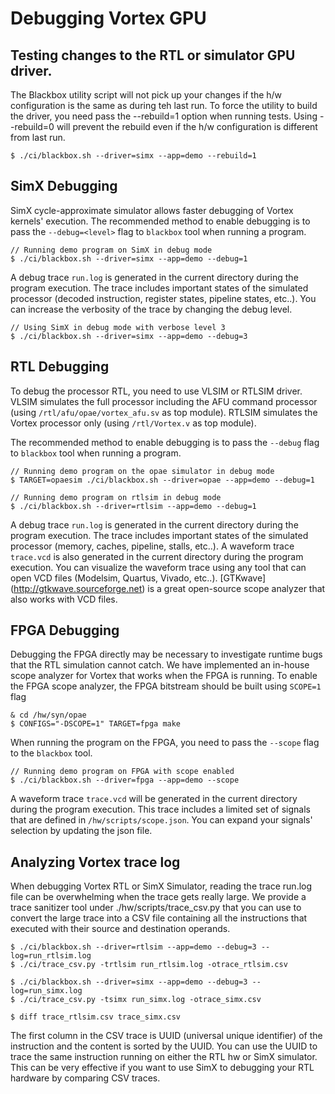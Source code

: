 # Debugging Vortex GPU

## Testing changes to the RTL or simulator GPU driver.

The Blackbox utility script will not pick up your changes if the h/w configuration is the same as during teh last run.
To force the utility to build the driver, you need pass the --rebuild=1 option when running tests.
Using --rebuild=0 will prevent the rebuild even if the h/w configuration is different from last run.

    $ ./ci/blackbox.sh --driver=simx --app=demo --rebuild=1

## SimX Debugging

SimX cycle-approximate simulator allows faster debugging of Vortex kernels' execution.
The recommended method to enable debugging is to pass the `--debug=<level>` flag to `blackbox` tool when running a program.

    // Running demo program on SimX in debug mode
    $ ./ci/blackbox.sh --driver=simx --app=demo --debug=1

A debug trace `run.log` is generated in the current directory during the program execution. The trace includes important states of the simulated processor (decoded instruction, register states, pipeline states, etc..). You can increase the verbosity of the trace by changing the debug level.

    // Using SimX in debug mode with verbose level 3
    $ ./ci/blackbox.sh --driver=simx --app=demo --debug=3

## RTL Debugging

To debug the processor RTL, you need to use VLSIM or RTLSIM driver. VLSIM simulates the full processor including the AFU command processor (using `/rtl/afu/opae/vortex_afu.sv` as top module). RTLSIM simulates the Vortex processor only (using `/rtl/Vortex.v` as top module).

The recommended method to enable debugging is to pass the `--debug` flag to `blackbox` tool when running a program.

    // Running demo program on the opae simulator in debug mode
    $ TARGET=opaesim ./ci/blackbox.sh --driver=opae --app=demo --debug=1

    // Running demo program on rtlsim in debug mode
    $ ./ci/blackbox.sh --driver=rtlsim --app=demo --debug=1

A debug trace `run.log` is generated in the current directory during the program execution. The trace includes important states of the simulated processor (memory, caches, pipeline, stalls, etc..). A waveform trace `trace.vcd` is also generated in the current directory during the program execution. You can visualize the waveform trace using any tool that can open VCD files (Modelsim, Quartus, Vivado, etc..). [GTKwave] (http://gtkwave.sourceforge.net) is a great open-source scope analyzer that also works with VCD files.

## FPGA Debugging

Debugging the FPGA directly may be necessary to investigate runtime bugs that the RTL simulation cannot catch. We have implemented an in-house scope analyzer for Vortex that works when the FPGA is running. To enable the FPGA scope analyzer, the FPGA bitstream should be built using `SCOPE=1` flag

    & cd /hw/syn/opae
    $ CONFIGS="-DSCOPE=1" TARGET=fpga make

When running the program on the FPGA, you need to pass the `--scope` flag to the `blackbox` tool.

    // Running demo program on FPGA with scope enabled
    $ ./ci/blackbox.sh --driver=fpga --app=demo --scope


A waveform trace `trace.vcd` will be generated in the current directory during the program execution. This trace includes a limited set of signals that are defined in `/hw/scripts/scope.json`. You can expand your signals' selection by updating the json file.

## Analyzing Vortex trace log

When debugging Vortex RTL or SimX Simulator, reading the trace run.log file can be overwhelming when the trace gets really large.
We provide a trace sanitizer tool under ./hw/scripts/trace_csv.py that you can use to convert the large trace into a CSV file containing all the instructions that executed with their source and destination operands.

    $ ./ci/blackbox.sh --driver=rtlsim --app=demo --debug=3 --log=run_rtlsim.log
    $ ./ci/trace_csv.py -trtlsim run_rtlsim.log -otrace_rtlsim.csv

    $ ./ci/blackbox.sh --driver=simx --app=demo --debug=3 --log=run_simx.log
    $ ./ci/trace_csv.py -tsimx run_simx.log -otrace_simx.csv

    $ diff trace_rtlsim.csv trace_simx.csv

The first column in the CSV trace is UUID (universal unique identifier) of the instruction and the content is sorted by the UUID.
You can use the UUID to trace the same instruction running on either the RTL hw or SimX simulator.
This can be very effective if you want to use SimX to debugging your RTL hardware by comparing CSV traces.